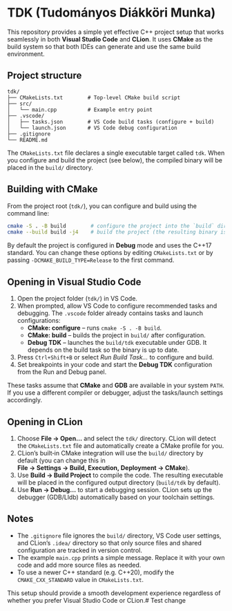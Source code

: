 # TDK (Tudományos Diákköri Munka)

This repository provides a simple yet effective C++ project setup that works seamlessly in both **Visual Studio Code** and **CLion**.  It uses **CMake** as the build system so that both IDEs can generate and use the same build environment.

## Project structure

```text
tdk/
├── CMakeLists.txt        # Top‑level CMake build script
├── src/
│   └── main.cpp          # Example entry point
├── .vscode/
│   ├── tasks.json        # VS Code build tasks (configure + build)
│   └── launch.json       # VS Code debug configuration
├── .gitignore
└── README.md
```

The `CMakeLists.txt` file declares a single executable target called `tdk`.  When you configure and build the project (see below), the compiled binary will be placed in the `build/` directory.

## Building with CMake

From the project root (`tdk/`), you can configure and build using the command line:

```bash
cmake -S . -B build        # configure the project into the `build` directory
cmake --build build -j4    # build the project (the resulting binary is `build/tdk`)
```

By default the project is configured in **Debug** mode and uses the C++17 standard.  You can change these options by editing `CMakeLists.txt` or by passing `-DCMAKE_BUILD_TYPE=Release` to the first command.

## Opening in Visual Studio Code

1. Open the project folder (`tdk/`) in VS Code.
2. When prompted, allow VS Code to configure recommended tasks and debugging.  The `.vscode` folder already contains tasks and launch configurations:
   - **CMake: configure** – runs `cmake -S . -B build`.
   - **CMake: build** – builds the project in `build/` after configuration.
   - **Debug TDK** – launches the `build/tdk` executable under GDB.  It depends on the build task so the binary is up to date.
3. Press `Ctrl+Shift+B` or select *Run Build Task…* to configure and build.
4. Set breakpoints in your code and start the **Debug TDK** configuration from the Run and Debug panel.

These tasks assume that **CMake** and **GDB** are available in your system `PATH`.  If you use a different compiler or debugger, adjust the tasks/launch settings accordingly.

## Opening in CLion

1. Choose **File → Open…** and select the `tdk/` directory.  CLion will detect the `CMakeLists.txt` file and automatically create a CMake profile for you.
2. CLion’s built‑in CMake integration will use the `build/` directory by default (you can change this in **File → Settings → Build, Execution, Deployment → CMake**).
3. Use **Build → Build Project** to compile the code.  The resulting executable will be placed in the configured output directory (`build/tdk` by default).
4. Use **Run → Debug…** to start a debugging session.  CLion sets up the debugger (GDB/Lldb) automatically based on your toolchain settings.

## Notes

* The `.gitignore` file ignores the `build/` directory, VS Code user settings, and CLion’s `.idea/` directory so that only source files and shared configuration are tracked in version control.
* The example `main.cpp` prints a simple message.  Replace it with your own code and add more source files as needed.
* To use a newer C++ standard (e.g. C++20), modify the `CMAKE_CXX_STANDARD` value in `CMakeLists.txt`.

This setup should provide a smooth development experience regardless of whether you prefer Visual Studio Code or CLion.# Test change
